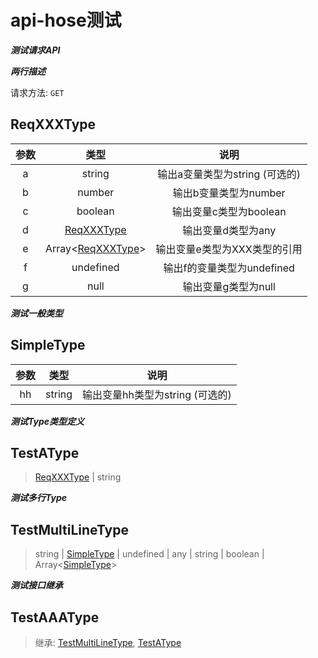 <!-- The API Document is generated by api-hose! -->
<!-- Author: Herbert He<Herbert.He0229@gmail.com> -->
<!-- License: MIT -->
<!-- Repo: https://github.com/HerbertHe/api-hose -->

# api-hose测试

***测试请求API***

***两行描述***

请求方法: `GET`

## ReqXXXType

| 参数 | 类型 | 说明 |
| :---: | :---: | :---: |
| a | string |  输出a变量类型为string (可选的) |
| b | number |  输出b变量类型为number |
| c | boolean |  输出变量c类型为boolean |
| d | [ReqXXXType](#ReqXXXType) |  输出变量d类型为any |
| e | Array\<[ReqXXXType](#ReqXXXType)\> |  输出变量e类型为XXX类型的引用 |
| f | undefined |  输出f的变量类型为undefined |
| g | null |  输出变量g类型为null |

***测试一般类型***

## SimpleType

| 参数 | 类型 | 说明 |
| :---: | :---: | :---: |
| hh | string |  输出变量hh类型为string (可选的) |

***测试Type类型定义***

## TestAType

> [ReqXXXType](#ReqXXXType) | string

***测试多行Type***

## TestMultiLineType

> string | [SimpleType](#SimpleType) | undefined | any | string | boolean | Array\<[SimpleType](#SimpleType)\>

***测试接口继承***

## TestAAAType

> 继承: [TestMultiLineType](#TestMultiLineType), [TestAType](#TestAType)
